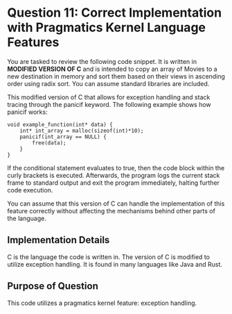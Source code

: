 # Question 11: **Correct** Implementation with **Pragmatics Kernel Language Features**
You are tasked to review the following code snippet. It is written in **MODIFIED VERSION OF C** and is intended to copy an array of Movies to a new destination in memory and sort them based on their views in ascending order using radix sort. You can assume standard libraries are included.

This modified version of C that allows for exception handling and stack tracing through the panicif keyword. The following example shows how panicif works:
```
void example_function(int* data) {
    int* int_array = malloc(sizeof(int)*10);
    panicif(int_array == NULL) {
        free(data);
    }
}
```
If the conditional statement evaluates to true, then the code block within the curly brackets is executed. Afterwards, the program logs the current stack frame to standard output and exit the program immediately, halting further code execution.

You can assume that this version of C can handle the implementation of this feature correctly without affecting the mechanisms behind other parts of the language. 
## Implementation Details
C is the language the code is written in. The version of C is modified to utilize exception handling. It is found in many languages like Java and Rust.
## Purpose of Question
This code utilizes a pragmatics kernel feature: exception handling.